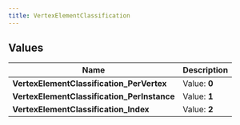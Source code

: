 ```yaml
---
title: VertexElementClassification
---
```


## Values
| Name | Description |
| ---- | ----------- |
| **VertexElementClassification_PerVertex** | Value: **0** |
| **VertexElementClassification_PerInstance** | Value: **1** |
| **VertexElementClassification_Index** | Value: **2** |

